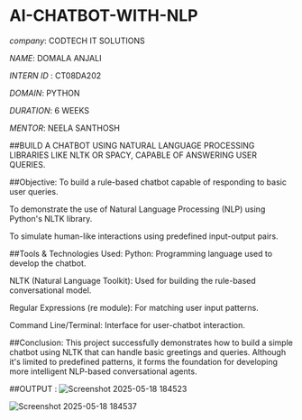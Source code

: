 # AI-CHATBOT-WITH-NLP
*company*: CODTECH IT SOLUTIONS

*NAME*:  DOMALA ANJALI

*INTERN ID* : CT08DA202

*DOMAIN*: PYTHON

*DURATION*: 6 WEEKS

*MENTOR*: NEELA SANTHOSH

##BUILD A CHATBOT USING NATURAL LANGUAGE PROCESSING LIBRARIES LIKE NLTK OR SPACY, CAPABLE OF ANSWERING USER QUERIES.

##Objective:
To build a rule-based chatbot capable of responding to basic user queries.

To demonstrate the use of Natural Language Processing (NLP) using Python's NLTK library.

To simulate human-like interactions using predefined input-output pairs.

##Tools & Technologies Used:
Python: Programming language used to develop the chatbot.

NLTK (Natural Language Toolkit): Used for building the rule-based conversational model.

Regular Expressions (re module): For matching user input patterns.

Command Line/Terminal: Interface for user-chatbot interaction.


##Conclusion:
This project successfully demonstrates how to build a simple chatbot using NLTK that can handle basic greetings and queries. Although it's limited to predefined patterns, it forms the foundation for developing more intelligent NLP-based conversational agents.

##OUTPUT :
![Screenshot 2025-05-18 184523](https://github.com/user-attachments/assets/1f363f56-a1ad-4656-9c5d-31ac0d017ec3)

![Screenshot 2025-05-18 184537](https://github.com/user-attachments/assets/db093197-dce5-43b3-a7a5-dfea5d308443)






